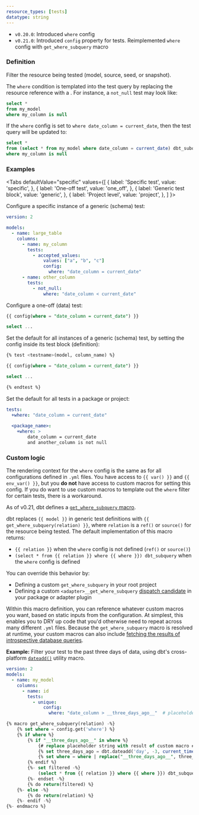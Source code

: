 ```yaml
---
resource_types: [tests]
datatype: string
---
```


<Changelog>

* `v0.20.0`: Introduced `where` config
* `v0.21.0`: Introduced `config` property for tests. Reimplemented `where` config with `get_where_subquery` macro

</Changelog>

### Definition

Filter the resource being tested (model, source, seed, or snapshot).

The `where` condition is templated into the test query by replacing the resource reference with a <Term id="subquery" />. For instance, a `not_null` test may look like:
```sql
select *
from my_model
where my_column is null
```
If the `where` config is set to `where date_column = current_date`, then the test query will be updated to:
```sql
select *
from (select * from my_model where date_column = current_date) dbt_subquery
where my_column is null
```

### Examples

<Tabs
  defaultValue="specific"
  values={[
    { label: 'Specific test', value: 'specific', },
    { label: 'One-off test', value: 'one_off', },
    { label: 'Generic test block', value: 'generic', },
    { label: 'Project level', value: 'project', },
  ]
}>

<TabItem value="specific">

Configure a specific instance of a generic (schema) test:

<File name='models/<filename>.yml'>

```yaml
version: 2

models:
  - name: large_table
    columns:
      - name: my_column
        tests:
          - accepted_values:
              values: ["a", "b", "c"]
              config:
                where: "date_column = current_date"
      - name: other_column
        tests:
          - not_null:
              where: "date_column < current_date"
```

</File>

</TabItem>

<TabItem value="one_off">

Configure a one-off (data) test:

<File name='tests/<filename>.sql'>

```sql
{{ config(where = "date_column = current_date") }}

select ...
```

</File>

</TabItem>

<TabItem value="generic">

Set the default for all instances of a generic (schema) test, by setting the config inside its test block (definition):

<File name='macros/<filename>.sql'>

```sql
{% test <testname>(model, column_name) %}

{{ config(where = "date_column = current_date") }}

select ...

{% endtest %}
```

</File>

</TabItem>

<TabItem value="project">

Set the default for all tests in a package or project:

<File name='dbt_project.yml'>

```yaml
tests:
  +where: "date_column = current_date"
  
  <package_name>:
    +where: >
        date_column = current_date
        and another_column is not null
```

</File>

</TabItem>

</Tabs>

### Custom logic

The rendering context for the `where` config is the same as for all configurations defined in `.yml` files. You have access to `{{ var() }}` and `{{ env_var() }}`, but you **do not** have access to custom macros for setting this config. If you do want to use custom macros to template out the `where` filter for certain tests, there is a workaround.

As of v0.21, dbt defines a [`get_where_subquery` macro](https://github.com/dbt-labs/dbt-core/blob/main/core/dbt/include/global_project/macros/materializations/tests/where_subquery.sql).

dbt replaces `{{ model }}` in generic test definitions with `{{ get_where_subquery(relation) }}`, where `relation` is a `ref()` or `source()` for the resource being tested. The default implementation of this macro returns:
- `{{ relation }}` when the `where` config is not defined (`ref()` or `source()`)
- `(select * from {{ relation }} where {{ where }}) dbt_subquery` when the `where` config is defined

You can override this behavior by:
- Defining a custom `get_where_subquery` in your root project
- Defining a custom `<adapter>__get_where_subquery` [dispatch candidate](/reference/dbt-jinja-functions/dispatch) in your package or adapter plugin

Within this macro definition, you can reference whatever custom macros you want, based on static inputs from the configuration. At simplest, this enables you to DRY up code that you'd otherwise need to repeat across many different `.yml` files. Because the `get_where_subquery` macro is resolved at runtime, your custom macros can also include [fetching the results of introspective database queries](https://docs.getdbt.com/reference/dbt-jinja-functions/run_query).

**Example:** Filter your test to the past three days of data, using dbt's cross-platform [`dateadd()`](https://docs.getdbt.com/reference/dbt-jinja-functions/cross-database-macros#dateadd) utility macro.

<File name='models/config.yml'>

```yml
version: 2
models:
  - name: my_model
    columns:
      - name: id
        tests:
          - unique:
              config:
                where: "date_column > __three_days_ago__"  # placeholder string for static config
```

</File>

<File name='macros/custom_get_where_subquery.sql'>

```sql
{% macro get_where_subquery(relation) -%}
    {% set where = config.get('where') %}
    {% if where %}
        {% if "__three_days_ago__" in where %}
            {# replace placeholder string with result of custom macro #}
            {% set three_days_ago = dbt.dateadd('day', -3, current_timestamp()) %}
            {% set where = where | replace("__three_days_ago__", three_days_ago) %}
        {% endif %}
        {%- set filtered -%}
            (select * from {{ relation }} where {{ where }}) dbt_subquery
        {%- endset -%}
        {% do return(filtered) %}
    {%- else -%}
        {% do return(relation) %}
    {%- endif -%}
{%- endmacro %}
```

</File>
